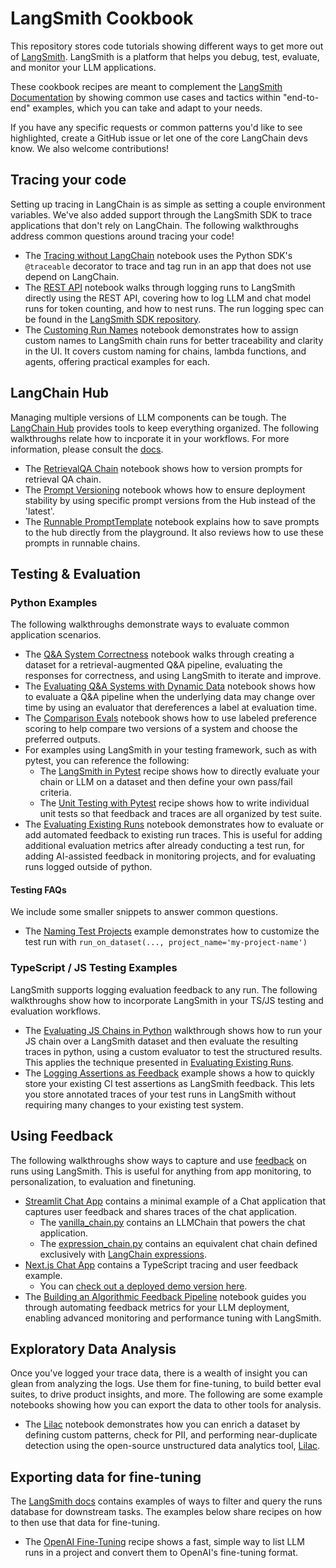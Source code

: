 # LangSmith Cookbook

This repository stores code tutorials showing different ways to get more out of [LangSmith](https://smith.langchain.com/). LangSmith is a platform that helps you debug, test, evaluate, and monitor your LLM applications.

These cookbook recipes are meant to complement the [LangSmith Documentation](https://docs.smith.langchain.com/) by showing common use cases and tactics within "end-to-end" examples, which you can take and adapt to your needs.

If you have any specific requests or common patterns you'd like to see highlighted, create a GitHub issue or let one of the core LangChain devs know. We also welcome contributions!


## Tracing your code

Setting up tracing in LangChain is as simple as setting a couple environment variables. We've also added support through the LangSmith SDK to trace applications that don't rely on LangChain. The following walkthroughs address common questions around tracing your code!
- The [Tracing without LangChain](./tracing-examples/traceable/tracing_without_langchain.ipynb) notebook uses the Python SDK's `@traceable` decorator to trace and tag run in an app that does not use depend on LangChain.
- The [REST API](./tracing-examples/rest/rest.ipynb) notebook walks through logging runs to LangSmith directly using the REST API, covering how to log LLM and chat model runs for token counting, and how to nest runs. The run logging spec can be found in the [LangSmith SDK repository](https://github.com/langchain-ai/langsmith-sdk/blob/main/openapi/openapi.yaml).
- The [Customing Run Names](./tracing-examples/runnable-naming/run-naming.ipynb) notebook demonstrates how to assign custom names to LangSmith chain runs for better traceability and clarity in the UI. It covers custom naming for chains, lambda functions, and agents, offering practical examples for each.

## LangChain Hub

Managing multiple versions of LLM components can be tough. The [LangChain Hub](https://smith.langchain.com/hub) provides tools to keep everything organized. The following walkthroughs relate how to incporate it in your workflows. For more information, please consult the [docs](https://docs.smith.langchain.com/category/hub).

- The [RetrievalQA Chain](./hub-examples/retrieval-qa-chain/retrieval-qa.ipynb) notebook shows how to version prompts for retrieval QA chain.
- The [Prompt Versioning](./hub-examples/retrieval-qa-chain-versioned/prompt-versioning.ipynb) notebook whows how to ensure deployment stability by using specific prompt versions from the Hub instead of the 'latest'.
- The [Runnable PromptTemplate](./hub-examples/runnable-prompt/edit-in-playground.ipynb) notebook explains how to save prompts to the hub directly from the playground. It also reviews how to use these prompts in runnable chains.

## Testing & Evaluation

### Python Examples
The following walkthroughs demonstrate ways to evaluate common application scenarios.
- The [Q&A System Correctness](./testing-examples/qa-correctness/qa-correctness.ipynb) notebook walks through creating a dataset for a retrieval-augmented Q&A pipeline, evaluating the responses for correctness, and using LangSmith to iterate and improve.
- The [Evaluating Q&A Systems with Dynamic Data](./testing-examples/dynamic-data/testing_dynamic_data.ipynb) notebook shows how to evaluate a Q&A pipeline when the underlying data may change over time by using an evaluator that dereferences a label at evaluation time.
- The [Comparison Evals](./testing-examples/comparing-runs/comparing-qa.ipynb) notebook shows how to use labeled preference scoring to help compare two versions of a system and choose the preferred outputs.
- For examples using LangSmith in your testing framework, such as with pytest, you can reference the following:
    - The [LangSmith in Pytest](./testing-examples/pytest/) recipe shows how to directly evaluate your chain or LLM on a dataset and then define your own pass/fail criteria.
    - The [Unit Testing with Pytest](./testing-examples/pytest-ut/) recipe shows how to write individual unit tests so that feedback and traces are all organized by test suite.
- The [Evaluating Existing Runs](./testing-examples/evaluate-existing-test-project/evaluate_runs.ipynb) notebook demonstrates how to evaluate or add automated feedback to existing run traces. This is useful for adding additional evaluation metrics after already conducting a test run, for adding AI-assisted feedback in monitoring projects, and for evaluating runs logged outside of python.
#### Testing FAQs

We include some smaller snippets to answer common questions.
- The [Naming Test Projects](./testing-examples/naming-test-projects/naming-test-projects.md) example demonstrates how to customize the test run with `run_on_dataset(..., project_name='my-project-name')`

### TypeScript / JS Testing Examples

LangSmith supports logging evaluation feedback to any run. The following walkthroughs show how to incorporate LangSmith in your TS/JS testing and evaluation workflows.
- The [Evaluating JS Chains in Python](./typescript-testing-examples/eval-in-python/) walkthrough shows how to run your JS chain over a LangSmith dataset and then evaluate the resulting traces in python, using a custom evaluator to test the structured results. This applies the technique presented in [Evaluating Existing Runs](./testing-examples/evaluate-existing-test-project/evaluate_runs.ipynb).
- The [Logging Assertions as Feedback](./typescript-testing-examples/simple-test/) example shows a how to quickly store your existing CI test assertions as LangSmith feedback. This lets you store annotated traces of your test runs in LangSmith without requiring many changes to your existing test system.

## Using Feedback

The following walkthroughs show ways to capture and use [feedback](https://docs.smith.langchain.com/evaluation/capturing-feedback) on runs using LangSmith. This is useful for anything from app monitoring, to personalization, to evaluation and finetuning.

- [Streamlit Chat App](./feedback-examples/streamlit/README.md) contains a minimal example of a Chat application that captures user feedback and shares traces of the chat application.
    - The [vanilla_chain.py](./feedback-examples/streamlit/vanilla_chain.py) contains an LLMChain that powers the chat application.
    - The [expression_chain.py](./feedback-examples/streamlit/expression_chain.py) contains an equivalent chat chain defined exclusively with [LangChain expressions](https://python.langchain.com/docs/guides/expression_language/). 
- [Next.js Chat App](./feedback-examples/nextjs/README.md) contains a TypeScript tracing and user feedback example.
    - You can [check out a deployed demo version here](https://langsmith-cookbook.vercel.app/).
- The [Building an Algorithmic Feedback Pipeline](./feedback-examples/algorithmic-feedback/algorithmic_feedback.ipynb) notebook guides you through automating feedback metrics for your LLM deployment, enabling advanced monitoring and performance tuning with LangSmith.

## Exploratory Data Analysis

Once you've logged your trace data, there is a wealth of insight you can glean from analyzing the logs. Use them for fine-tuning, to build better eval suites, to drive product insights, and more. The following are some example notebooks showing how you can export the data to other tools for analysis.
- The [Lilac](./exploratory-data-analysis/lilac/lilac.ipynb) notebook demonstrates how you can enrich a dataset by defining custom patterns, check for PII, and performing near-duplicate detection using the open-source unstructured data analytics tool, [Lilac](https://github.com/lilacai/lilac).
## Exporting data for fine-tuning

The [LangSmith docs](https://docs.smith.langchain.com/tracing/use-cases/export-runs/local) contains examples of ways to filter and query the runs database for downstream tasks. The examples below share recipes on how to then use that data for fine-tuning.
- The [OpenAI Fine-Tuning](./fine-tuning-examples/export-to-openai/fine-tuning-on-chat-runs.ipynb) recipe shows a fast, simple way to list LLM runs in a project and convert them to OpenAI's fine-tuning format.